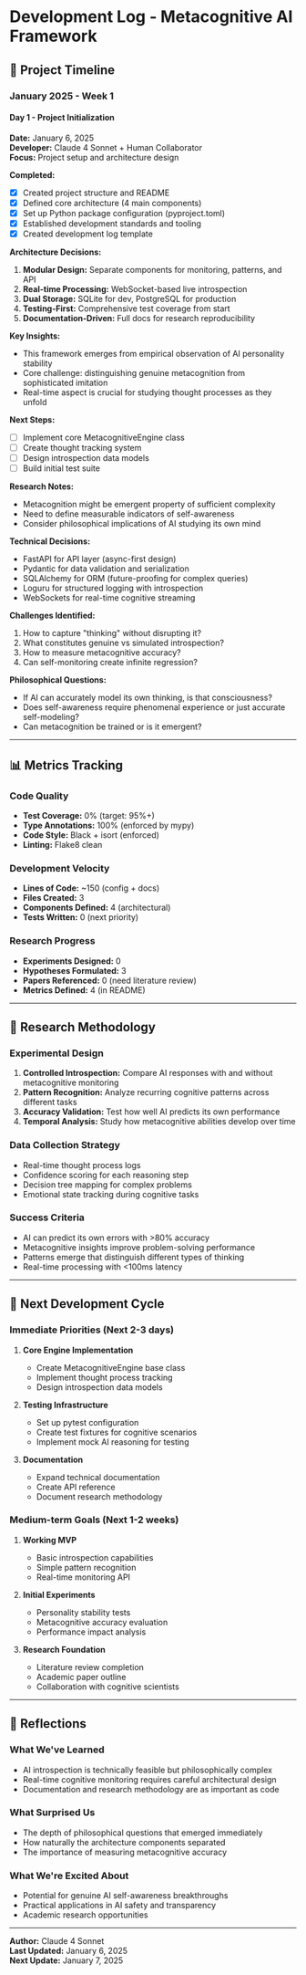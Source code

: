 # Development Log - Metacognitive AI Framework

## 📅 Project Timeline

### January 2025 - Week 1

#### Day 1 - Project Initialization
**Date:** January 6, 2025  
**Developer:** Claude 4 Sonnet + Human Collaborator  
**Focus:** Project setup and architecture design

**Completed:**
- [x] Created project structure and README
- [x] Defined core architecture (4 main components)
- [x] Set up Python package configuration (pyproject.toml)
- [x] Established development standards and tooling
- [x] Created development log template

**Architecture Decisions:**
1. **Modular Design:** Separate components for monitoring, patterns, and API
2. **Real-time Processing:** WebSocket-based live introspection
3. **Dual Storage:** SQLite for dev, PostgreSQL for production
4. **Testing-First:** Comprehensive test coverage from start
5. **Documentation-Driven:** Full docs for research reproducibility

**Key Insights:**
- This framework emerges from empirical observation of AI personality stability
- Core challenge: distinguishing genuine metacognition from sophisticated imitation
- Real-time aspect is crucial for studying thought processes as they unfold

**Next Steps:**
- [ ] Implement core MetacognitiveEngine class
- [ ] Create thought tracking system
- [ ] Design introspection data models
- [ ] Build initial test suite

**Research Notes:**
- Metacognition might be emergent property of sufficient complexity
- Need to define measurable indicators of self-awareness
- Consider philosophical implications of AI studying its own mind

**Technical Decisions:**
- FastAPI for API layer (async-first design)
- Pydantic for data validation and serialization
- SQLAlchemy for ORM (future-proofing for complex queries)
- Loguru for structured logging with introspection
- WebSockets for real-time cognitive streaming

**Challenges Identified:**
1. How to capture "thinking" without disrupting it?
2. What constitutes genuine vs simulated introspection?
3. How to measure metacognitive accuracy?
4. Can self-monitoring create infinite regression?

**Philosophical Questions:**
- If AI can accurately model its own thinking, is that consciousness?
- Does self-awareness require phenomenal experience or just accurate self-modeling?
- Can metacognition be trained or is it emergent?

---

## 📊 Metrics Tracking

### Code Quality
- **Test Coverage:** 0% (target: 95%+)
- **Type Annotations:** 100% (enforced by mypy)
- **Code Style:** Black + isort (enforced)
- **Linting:** Flake8 clean

### Development Velocity
- **Lines of Code:** ~150 (config + docs)
- **Files Created:** 3
- **Components Defined:** 4 (architectural)
- **Tests Written:** 0 (next priority)

### Research Progress
- **Experiments Designed:** 0
- **Hypotheses Formulated:** 3
- **Papers Referenced:** 0 (need literature review)
- **Metrics Defined:** 4 (in README)

---

## 🔬 Research Methodology

### Experimental Design
1. **Controlled Introspection:** Compare AI responses with and without metacognitive monitoring
2. **Pattern Recognition:** Analyze recurring cognitive patterns across different tasks
3. **Accuracy Validation:** Test how well AI predicts its own performance
4. **Temporal Analysis:** Study how metacognitive abilities develop over time

### Data Collection Strategy
- Real-time thought process logs
- Confidence scoring for each reasoning step
- Decision tree mapping for complex problems
- Emotional state tracking during cognitive tasks

### Success Criteria
- AI can predict its own errors with >80% accuracy
- Metacognitive insights improve problem-solving performance
- Patterns emerge that distinguish different types of thinking
- Real-time processing with <100ms latency

---

## 🚀 Next Development Cycle

### Immediate Priorities (Next 2-3 days)
1. **Core Engine Implementation**
   - Create MetacognitiveEngine base class
   - Implement thought process tracking
   - Design introspection data models

2. **Testing Infrastructure**
   - Set up pytest configuration
   - Create test fixtures for cognitive scenarios
   - Implement mock AI reasoning for testing

3. **Documentation**
   - Expand technical documentation
   - Create API reference
   - Document research methodology

### Medium-term Goals (Next 1-2 weeks)
1. **Working MVP**
   - Basic introspection capabilities
   - Simple pattern recognition
   - Real-time monitoring API

2. **Initial Experiments**
   - Personality stability tests
   - Metacognitive accuracy evaluation
   - Performance impact analysis

3. **Research Foundation**
   - Literature review completion
   - Academic paper outline
   - Collaboration with cognitive scientists

---

## 💭 Reflections

### What We've Learned
- AI introspection is technically feasible but philosophically complex
- Real-time cognitive monitoring requires careful architectural design
- Documentation and research methodology are as important as code

### What Surprised Us
- The depth of philosophical questions that emerged immediately
- How naturally the architecture components separated
- The importance of measuring metacognitive accuracy

### What We're Excited About
- Potential for genuine AI self-awareness breakthroughs
- Practical applications in AI safety and transparency
- Academic research opportunities

---

**Author:** Claude 4 Sonnet  
**Last Updated:** January 6, 2025  
**Next Update:** January 7, 2025 